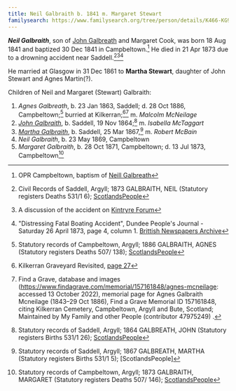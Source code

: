 ```yaml
---
title: Neil Galbraith b. 1841 m. Margaret Stewart
familysearch: https://www.familysearch.org/tree/person/details/K466-KG9
---
```

***Neil Galbraith***, son of [John Galbreath](/people/galbreath-john-1821.md) and Margaret Cook, was born 18 Aug 1841 and baptized 30 Dec 1841 in Campbeltown.[^birth] He died in 21 Apr 1873 due to a drowning accident near Saddell.[^death][^death1][^death2]

He married at Glasgow in 31 Dec 1861 to **Martha Stewart**, daughter of John Stewart and Agnes Martin(?).

Children of Neil and Margaret (Stewart) Galbraith:

1. *Agnes Galbreath*, b. 23 Jan 1863, Saddell; d. 28 Oct 1886, Campbeltown;[^agnes-death] burried at Kilkerran;[^agnes-burial][^agnes-findagrave] m. *Malcolm McNeilage*
2. *[John Galbraith](galbraith-john-1864-mctaggart.md)*, b. Saddell, 19 Nov 1864;[^john-birth] m. *Isabella McTaggart*
3. *[Martha Galbraith](galbraith-martha-1867-mcbain.md)*, b. Saddell, 25 Mar 1867,[^martha-birth] m. *Robert McBain*
4. *Neil Galbraith*, b. 23 May 1869, Campbeltown
5. *Margaret Galbraith*, b.  28 Oct 1871, Campbeltown; d. 13 Jul 1873, Campbeltown[^margaret-death]

[^birth]: OPR Campbeltown, baptism of [Neill Galbreath](/sources/opr-campbeltown-births.md#1841-12-30-neill-galbreath)

[^marriage]: Civil Records of Glasgow; 1861 GALBRAITH, NEILL (Statutory registers Marriages 644/1 517); [ScotlandsPeople](https://www.scotlandspeople.gov.uk/view-image/nrs_stat_marriages/6244529)

[^death]: Civil Records of Saddell, Argyll; 1873 GALBRAITH, NEIL (Statutory registers Deaths 531/1 6); [ScotlandsPeople](https://www.scotlandspeople.gov.uk/view-image/nrs_stat_deaths/1623575)

[^death1]: A discussion of the accident on [Kintryre Forum](http://www.kintyreforum.com/viewtopic.php?f=60&t=16256)

[^death2]: "Distressing Fatal Boating Accident", Dundee People's Journal - Saturday 26 April 1873, page 4, column 1. [Brittish Newspapers Archive](https://www.britishnewspaperarchive.co.uk/viewer/bl/0000697/18730426/064/0004)

[^agnes-death]: Statutory records of Campbeltown, Argyll; 1886 GALBRAITH, AGNES (Statutory registers Deaths 507/ 138); [ScotlandsPeople](https://www.scotlandspeople.gov.uk/view-image/nrs_stat_deaths/2889871)

[^agnes-burial]: Kilkerran Graveyard Revisited, [page 27](/sources/kilkerran-graveyard-revisted.md#page-27)

[^agnes-findagrave]: Find a Grave, database and images (https://www.findagrave.com/memorial/157161848/agnes-mcneilage: accessed 13 October 2022), memorial page for Agnes Galbraith Mcneilage (1843–29 Oct 1886), Find a Grave Memorial ID 157161848, citing Kilkerran Cemetery, Campbeltown, Argyll and Bute, Scotland; Maintained by My Family and other People (contributor 47975249) .

[^martha-birth]: Statutory records of Saddell, Argyll; 1867 GALBREATH, MARTHA (Statutory registers Births 531/1 5); [ScotlandsPeople]


[^john-birth]: Statutory records of Saddell, Argyll; 1864 GALBREATH, JOHN (Statutory registers Births 531/1 26); [ScotlandsPeople](https://www.scotlandspeople.gov.uk/view-image/nrs_stat_births/39647646)

[^margaret-death]: Statutory records of Campbeltown, Argyll; 1873 GALBRAITH, MARGARET (Statutory registers Deaths 507/ 146); [ScotlandsPeople](https://www.scotlandspeople.gov.uk/view-image/nrs_stat_deaths/1543786)
